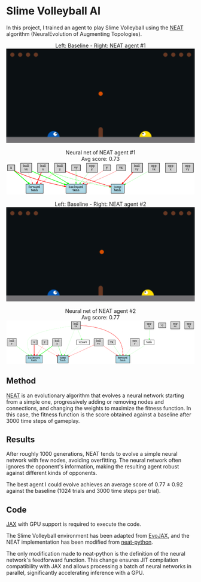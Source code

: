 # Slime Volleyball AI

In this project, I trained an agent to play Slime Volleyball using the [NEAT](https://en.wikipedia.org/wiki/Neuroevolution_of_augmenting_topologies) algorithm (NeuralEvolution of Augmenting Topologies).

<p align="center">
Left: Baseline - Right: NEAT agent #1 </br>
<img width=600 src="images/agent1_play.gif">
</p>

<p align="center">
Neural net of NEAT agent #1 </br>
Avg score: 0.73 </br>
<img width=600 src="images/agent1_graph.png">
</p>

<p align="center">
Left: Baseline - Right: NEAT agent #2 </br>
<img width=600 src="images/agent2_play.gif">
</p>

<p align="center">
Neural net of NEAT agent #2 </br>
Avg score: 0.77 </br>
<img width=600 src="images/agent2_graph.png">
</p>

## Method

[NEAT](https://en.wikipedia.org/wiki/Neuroevolution_of_augmenting_topologies) is an evolutionary algorithm that evolves a neural network starting from a simple one, progressively adding or removing nodes and connections, and changing the weights to maximize the fitness function. In this case, the fitness function is the score obtained against a baseline after 3000 time steps of gameplay.

## Results

After roughly 1000 generations, NEAT tends to evolve a simple neural network with few nodes, avoiding overfitting. The neural network often ignores the opponent's information, making the resulting agent robust against different kinds of opponents.

The best agent I could evolve achieves an average score of 0.77 ± 0.92 against the baseline (1024 trials and 3000 time steps per trial).

## Code

[JAX](https://jax.readthedocs.io/en/latest/installation.html) with GPU support is required to execute the code.

The Slime Volleyball environment has been adapted from [EvoJAX](https://github.com/google/evojax), and the NEAT implementation has been modified from [neat-python](https://github.com/CodeReclaimers/neat-python).

The only modification made to neat-python is the definition of the neural network's feedforward function. This change ensures JIT compilation compatibility with JAX and allows processing a batch of neural networks in parallel, significantly accelerating inference with a GPU.